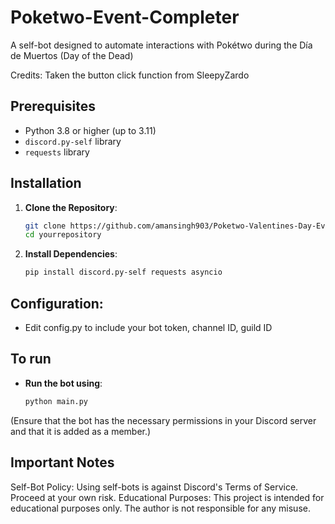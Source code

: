# Poketwo-Event-Completer
A self-bot designed to automate interactions with Pokétwo during the Día de Muertos (Day of the Dead)

Credits:
Taken the button click function from SleepyZardo

## Prerequisites
- Python 3.8 or higher (up to 3.11)
- `discord.py-self` library
- `requests` library

## Installation
1. **Clone the Repository**:
   ```bash
   git clone https://github.com/amansingh903/Poketwo-Valentines-Day-Event-Solver
   cd yourrepository

2. **Install Dependencies**:
   ```bash
   pip install discord.py-self requests asyncio

## Configuration:
- Edit config.py to include your bot token, channel ID, guild ID

## To run
- **Run the bot using**:
  ```bash
  python main.py
(Ensure that the bot has the necessary permissions in your Discord server and that it is added as a member.)

## Important Notes
Self-Bot Policy: Using self-bots is against Discord's Terms of Service. Proceed at your own risk.
Educational Purposes: This project is intended for educational purposes only. The author is not responsible for any misuse.
